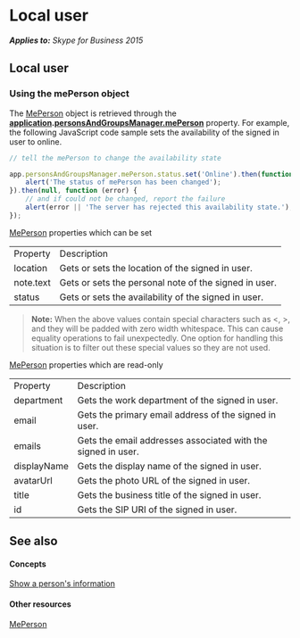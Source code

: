 
# Local user


 _**Applies to:** Skype for Business 2015_

## Local user


### Using the mePerson object

The [MePerson]( https://ucwa.skype.com/reference/WebSDK/interfaces/_s4b_sdk_d_.jcafe.meperson.html) object is retrieved through the **[application]( https://ucwa.skype.com/reference/WebSDK/interfaces/_s4b_sdk_d_.jcafe.application.html).[personsAndGroupsManager.mePerson]( https://ucwa.skype.com/reference/WebSDK/interfaces/_s4b_sdk_d_.jcafe.personsandgroupsmanager.html#meperson)** property. For example, the following JavaScript code sample sets the availability of the signed in user to online.


```js
// tell the mePerson to change the availability state

app.personsAndGroupsManager.mePerson.status.set('Online').then(function () {
    alert('The status of mePerson has been changed');
}).then(null, function (error) {
    // and if could not be changed, report the failure
    alert(error || 'The server has rejected this availability state.');
});

```

[MePerson]( https://ucwa.skype.com/reference/WebSDK/interfaces/_s4b_sdk_d_.jcafe.meperson.html) properties which can be set


|||
|:-----|:-----|
|Property|Description|
|location|Gets or sets the location of the signed in user.|
|note.text|Gets or sets the personal note of the signed in user.|
|status|Gets or sets the availability of the signed in user.|
>**Note:** When the above values contain special characters such as <, >, and they will be padded with zero width whitespace. This can cause equality operations to fail unexpectedly. One option for handling this situation is to filter out these special values so they are not used.

[MePerson]( https://ucwa.skype.com/reference/WebSDK/interfaces/_s4b_sdk_d_.jcafe.meperson.html) properties which are read-only


|||
|:-----|:-----|
|Property|Description|
|department|Gets the work department of the signed in user.|
|email|Gets the primary email address of the signed in user.|
|emails|Gets the email addresses associated with the signed in user.|
|displayName|Gets the display name of the signed in user.|
|avatarUrl|Gets the photo URL of the signed in user.|
|title|Gets the business title of the signed in user.|
|id|Gets the SIP URI of the signed in user.|

## See also


#### Concepts



[Show a person's information](ShowPersonInfo.md)
#### Other resources


[MePerson]( https://ucwa.skype.com/reference/WebSDK/interfaces/_s4b_sdk_d_.jcafe.meperson.html)
